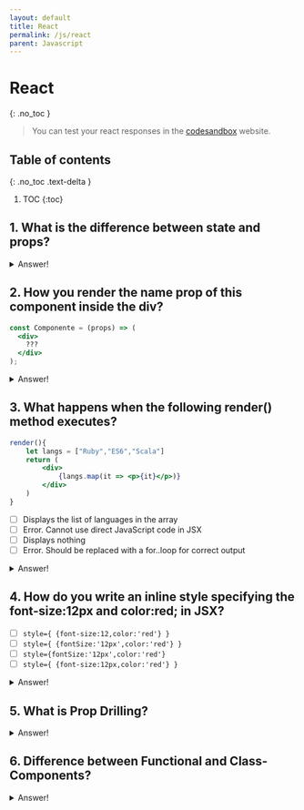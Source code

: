 ```yaml
---
layout: default
title: React
permalink: /js/react
parent: Javascript
---
```


# React
{: .no_toc }

> You can test your react responses in the [codesandbox](https://codesandbox.io/s/new?file=/src/App.js) website.


## Table of contents
{: .no_toc .text-delta }
1. TOC
{:toc}


## 1. What is the difference between state and props?

<details markdown="1">
<summary>Answer!</summary>

Both props and state are plain JavaScript objects. While both of them hold information that influences the output of render, they are different in their functionality with respect to component. i.e,

* `Props` get passed to the component similar to function parameters
* `state` is managed within the component, similar to variables declared within a function.

</details>

## 2. How you render the name prop of this component inside the div?

```jsx
const Componente = (props) => (
  <div>
    ???
  </div>
);
```

<details markdown="1">
<summary>Answer!</summary>

```html
<div>
    {props.name}
</div>
```

</details>

## 3. What happens when the following render() method executes?

```jsx
render(){
    let langs = ["Ruby","ES6","Scala"]
    return (
        <div>
            {langs.map(it => <p>{it}</p>)}
        </div>
    )
}
```

- [ ] Displays the list of languages in the array
- [ ] Error. Cannot use direct JavaScript code in JSX
- [ ] Displays nothing
- [ ] Error. Should be replaced with a for..loop for correct output

<details markdown="1">
<summary>Answer!</summary>

    Displays the list of languages in the array

</details>

## 4. How do you write an inline style specifying the font-size:12px and color:red; in JSX?

- [ ] `style={ {font-size:12,color:'red'} }`
- [ ] `style={ {fontSize:'12px',color:'red'} }`
- [ ] `style={fontSize:'12px',color:'red'}`
- [ ] `style={ {font-size:12px,color:'red'} }`

<details markdown="1">
<summary>Answer!</summary>

```jsx
style={ {fontSize:'12px',color:'red'} }
```

The inline CSS is written in a JavaScript object, properties with two names, like `background-color`, must be written with camel case syntax.

</details>

## 5. What is Prop Drilling?

<details markdown="1">
<summary>Answer!</summary>
Prop drilling (also called "threading") refers to the process you have to go through to get data to parts of the React Component tree. A very simple example of a stateful component that has to pass the props N levels until it be used.
```jsx
function Toggle() {
  const [on, setOn] = React.useState(false)
  const toggle = () => setOn(o => !o)
  return <Switch on={on} onToggle={toggle} />
}
function Switch({on, onToggle}) {
  return (
    <div>
      <SwitchMessage on={on} />
      <SwitchButton onToggle={onToggle} />
    </div>
  )
}
function SwitchMessage({on}) {
  return <div>The button is {on ? 'on' : 'off'}</div>
}
function SwitchButton({onToggle}) {
  return <button onClick={onToggle}>Toggle</button>
}
```

</details>


## 6. Difference between Functional and Class-Components?

<details markdown="1">
<summary>Answer!</summary>

Since React 16.8([The One With Hooks](https://reactjs.org/blog/2019/02/06/react-v16.8.0.html)) was released the only major difference is in Syntax. Before that function components aren't able to use `state` and `Lifecycle hooks`.   

Comparing those two ways to create a component, we can see that functional components with hooks use less code and it is more clear to read and understand. 

</details>